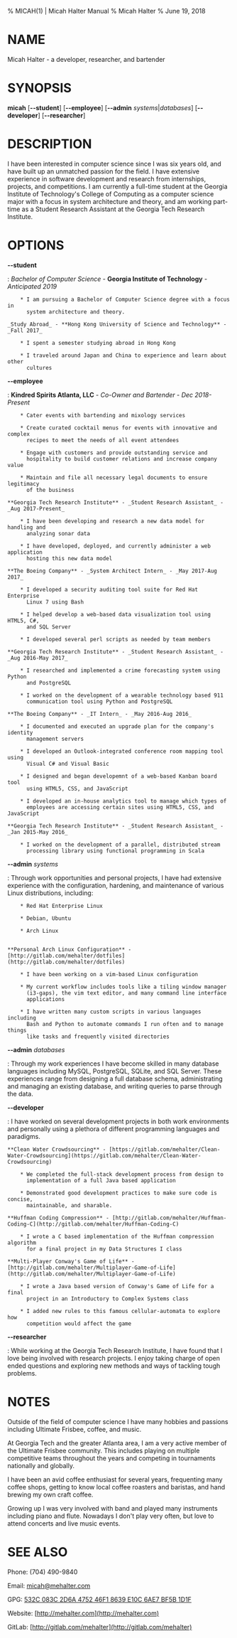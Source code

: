 % MICAH(1) | Micah Halter Manual
% Micah Halter
% June 19, 2018

# NAME

Micah Halter - a developer, researcher, and bartender

# SYNOPSIS

**micah** \[**\-\-student**\] \[**\-\-employee**\] \[**\-\-admin** _systems_|_databases_\] \[**\-\-developer**\] \[**\-\-researcher**\]

# DESCRIPTION

I have been interested in computer science since I was six years old, and have
built up an unmatched passion for the field. I have extensive experience in
software development and research from internships, projects, and competitions.
I am currently a full-time student at the Georgia Institute of Technology's
College of Computing as a computer science major with a focus in system
architecture and theory, and am working part-time as a Student Research
Assistant at the Georgia Tech Research Institute.

# OPTIONS

**\-\-student**

:   _Bachelor of Computer Science_ - **Georgia Institute of Technology** - _Anticipated 2019_

        * I am pursuing a Bachelor of Computer Science degree with a focus in
          system architecture and theory.

    _Study Abroad_ - **Hong Kong University of Science and Technology** - _Fall 2017_

        * I spent a semester studying abroad in Hong Kong

        * I traveled around Japan and China to experience and learn about other
          cultures

**\-\-employee**

:   **Kindred Spirits Atlanta, LLC** - _Co-Owner and Bartender_ - _Dec 2018-Present_

        * Cater events with bartending and mixology services

        * Create curated cocktail menus for events with innovative and complex
          recipes to meet the needs of all event attendees

        * Engage with customers and provide outstanding service and
          hospitality to build customer relations and increase company value

        * Maintain and file all necessary legal documents to ensure legitimacy
          of the business

    **Georgia Tech Research Institute** - _Student Research Assistant_ - _Aug 2017-Present_

        * I have been developing and research a new data model for handling and
          analyzing sonar data

        * I have developed, deployed, and currently administer a web application
          hosting this new data model

    **The Boeing Company** - _System Architect Intern_ - _May 2017-Aug 2017_

        * I developed a security auditing tool suite for Red Hat Enterprise
          Linux 7 using Bash

        * I helped develop a web-based data visualization tool using HTML5, C#,
          and SQL Server

        * I developed several perl scripts as needed by team members

    **Georgia Tech Research Institute** - _Student Research Assistant_ - _Aug 2016-May 2017_

        * I researched and implemented a crime forecasting system using Python
          and PostgreSQL

        * I worked on the development of a wearable technology based 911
          communication tool using Python and PostgreSQL

    **The Boeing Company** - _IT Intern_ - _May 2016-Aug 2016_

        * I documented and executed an upgrade plan for the company's identity
          management servers

        * I developed an Outlook-integrated conference room mapping tool using
          Visual C# and Visual Basic

        * I designed and began developemnt of a web-based Kanban board tool
          using HTML5, CSS, and JavaScript

        * I developed an in-house analytics tool to manage which types of
          employees are accessing certain sites using HTML5, CSS, and JavaScript

    **Georgia Tech Research Institute** - _Student Research Assistant_ - _Jan 2015-May 2016_

        * I worked on the development of a parallel, distributed stream
          processing library using functional programming in Scala

**\-\-admin** _systems_

:   Through work opportunities and personal projects, I have had extensive
	experience with the configuration, hardening, and maintenance of various
    Linux distributions, including:

        * Red Hat Enterprise Linux

        * Debian, Ubuntu

        * Arch Linux


    **Personal Arch Linux Configuration** - [http://gitlab.com/mehalter/dotfiles](http://gitlab.com/mehalter/dotfiles)

        * I have been working on a vim-based Linux configuration

        * My current workflow includes tools like a tiling window manager
          (i3-gaps), the vim text editor, and many command line interface
          applications

        * I have written many custom scripts in various languages including
          Bash and Python to automate commands I run often and to manage things
          like tasks and frequently visited directories

**\-\-admin** _databases_

:   Through my work experiences I have become skilled in many database languages
    including MySQL, PostgreSQL, SQLite, and SQL Server. These experiences range
    from designing a full database schema, administrating and managing an
    existing database, and writing queries to parse through the data.

**\-\-developer**

:   I have worked on several development projects in both work environments and
    personally using a plethora of different programming languages and paradigms.

    **Clean Water Crowdsourcing** - [https://gitlab.com/mehalter/Clean-Water-Crowdsourcing](https://gitlab.com/mehalter/Clean-Water-Crowdsourcing)

        * We completed the full-stack development process from design to
          implementation of a full Java based application

        * Demonstrated good development practices to make sure code is concise,
          maintainable, and sharable.

    **Huffman Coding Compression** - [http://gitlab.com/mehalter/Huffman-Coding-C](http://gitlab.com/mehalter/Huffman-Coding-C)

        * I wrote a C based implementation of the Huffman compression algorithm
          for a final project in my Data Structures I class

    **Multi-Player Conway's Game of Life** - [http://gitlab.com/mehalter/Multiplayer-Game-of-Life](http://gitlab.com/mehalter/Multiplayer-Game-of-Life)

        * I wrote a Java based version of Conway's Game of Life for a final
          project in an Introductory to Complex Systems class

        * I added new rules to this famous cellular-automata to explore how
          competition would affect the game

**\-\-researcher**

:   While working at the Georgia Tech Research Institute, I have found that I
    love being involved with research projects. I enjoy taking charge of open
    ended questions and exploring new methods and ways of tackling tough
    problems.

# NOTES

Outside of the field of computer science I have many hobbies and passions
including Ultimate Frisbee, coffee, and music.

At Georgia Tech and the greater Atlanta area, I am a very active member of the
Ultimate Frisbee community. This includes playing on multiple competitive teams
throughout the years and competing in tournaments nationally and globally.

I have been an avid coffee enthusiast for several years, frequenting many coffee
shops, getting to know local coffee roasters and baristas, and hand brewing my
own craft coffee.

Growing up I was very involved with band and played many instruments including
piano and flute. Nowadays I don't play very often, but love to attend concerts
and live music events.

# SEE ALSO

Phone: (704) 490-9840

Email: [micah@mehalter.com](mailto:micah@mehalter.com)

GPG: [532C 083C 2D6A 4752 46F1 8639 E10C 6AE7 BF5B 1D1F](http://pool.sks-keyservers.net/pks/lookup?search=0xbf5b1d1f&fingerprint=on&op=index)

Website: [http://mehalter.com](http://mehalter.com)

GitLab: [http://gitlab.com/mehalter](http://gitlab.com/mehalter)
